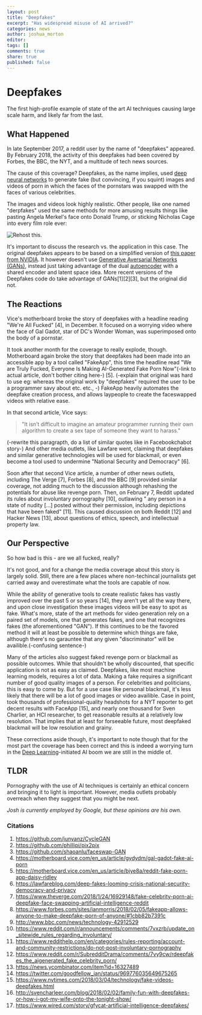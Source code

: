 ```yaml
---
layout: post
title: "Deepfakes"
excerpt: "Has widespread misuse of AI arrived?"
categories: news
author: joshua_morton
editor: 
tags: []
comments: true
share: true
published: false
---
```


# Deepfakes

The first high-profile example of state of the art AI techniques causing large scale harm, 
and likely far from the last. 

## What Happened

In late September 2017, a reddit user by the name of "deepfakes" appeared. By
February 2018, the activity of this deepfakes had been covered by Forbes, the BBC, the NYT, and 
a multitude of tech news sources.

The cause of this coverage? Deepfakes, as the name implies, used [deep](http://theai.wiki/Deep%20Learning) [neural
networks](http://theai.wiki/Neural%20Network) to generate fake (but convincing, if you squint) images and videos of
 porn in which the faces of the pornstars was swapped with the faces of various celebrities.

The images and videos look highly realistic. Other people, like one named
"derpfakes" used the same methods for more amusing results things like pasting
Angela Merkel's face onto Donald Trump, or sticking Nicholas Cage into every
film role ever:

![Rehost this.](https://thumbor.forbes.com/thumbor/960x0/smart/https%3A%2F%2Fblogs-images.forbes.com%2Fianmorris%2Ffiles%2F2018%2F02%2FUntitled-5-1200x675.jpg%3Fwidth%3D960)

It's important to discuss the research vs. the application in this case. The
original deepfakes appears to be based on a simplified version of [this paper
from NVIDIA](https://arxiv.org/abs/1703.00848). It however doesn't use
[Generative Aversarial Networks (GANs)](http://theai.wiki/Generative%20Adversarial%20Network%20%28GAN%29), instead just taking advantage of the dual
[autoencoder](http://theai.wiki/Autoencoder) with a shared encoder and latent space idea. More recent versions of
the Deepfakes code do take advantage of GANs[1][2][3], but the original did not.

## The Reactions

Vice's motherboard broke the story of deepfakes with a headline reading "We're
All Fucked" [4], in December. It focused on a worrying video where the face of
Gal Gadot, star of DC's Wonder Woman, was superimposed onto the body of a pornstar.

It took another month for the coverage to really explode, though. Motherboard
again broke the story that deepfakes had been made into an accessible app by a tool called
"FakeApp", this time the headline read "We are Truly Fucked, Everyone Is Making
AI-Generated Fake Porn Now"(-link to actual article, don't bother citing here-) [5]. (-explain that original was hard to use eg: whereas the original work by "deepfakes" required the user to be a programmer savy about etc. etc., -) FakeApp heavily automates the deepfake creation
process, and allows laypeople to create the faceswapped videos with relative
ease.

In that second article, Vice says:

> "It isn’t difficult to imagine an amateur
programmer running their own algorithm to create a sex tape of someone they want
to harass." 

(-rewrite this paragrapth, do a list of similar quotes like in Facebookchabot story-)
And other media outlets, like Lawfare went, claiming that deepfakes
and similar generative technologies will be used for blackmail, or even become a
tool used to undermine "National Security and Democracy" [6].

Soon after that second Vice article, a number of other news outlets, including
The Verge [7], Forbes [8], and the BBC [9] provided similar coverage, not adding
much to the discussion although rehashing the potentials for abuse like revenge
porn. Then, on February 7, Reddit updated its rules about involuntary
pornography [10], outlawing " any person in a state of nudity [...] posted without
their permission, including depictions that have been faked" [11]. This caused
discussion on both Reddit [12] and Hacker News [13], about questions of ethics,
speech, and intellectual property law.

## Our Perspective

So how bad is this - are we all fucked, really?

It's not good, and for a change the media coverage about this story is largely solid. Still, there are a
few places where non-techincal journalists get carried away and overestimate what the tools are
capable of now. 

While the ability of generative tools to create realistic fakes has vastly
improved over the past 5 or so years [14], they aren't yet all the way there,
and upon close investigation these images videos will be easy to spot as fake. What's
more, state of the art methods for video generation rely on a paired set of
models, one that generates fakes, and one that recognizes fakes (the aforementioned "GAN"). 
If this continues to be the favored method it will at least be possible to determine which things are fake, 
although there's no garauntee that any given "discriminator" will be availible.(-confusing sentence-)

Many of the articles also suggest faked revenge porn or blackmail as possible
outcomes. While that shouldn't be wholly discounted, that specific application
is not as easy as claimed. Deepfakes, like most machine learning models,
requires a lot of data. Making a fake requires a significant number of good
quality images of a person. For celebrities and politicians, this is easy to
come by. But for a use case like personal blackmail, it's less likely that
there will be a lot of good images or video availible. Case in point,
 took thousands of professional-quality headshots for a NYT reporter to get
decent results with FaceApp [15], and nearly one thousand for Sven Charlier, an
HCI researcher, to get reasonable results at a relatively low resolution. That
implies that at least for forseeable future, most deepfaked blackmail will be
low resolution and grainy.

These corrections aside though, it's important to note though that for the most part the coverage has been correct and this is indeed a worrying turn in the [Deep Learning](http://theai.wiki/Deep%20Learning)-initiated AI boom we are still in the middle of.

## TLDR

Pornography with the use of AI techniques is certainly an ethical concern and bringing it to light
is important. However, media outlets probably overreach when they
suggest that you might be next.

*Josh is currently employed by Google, but these opinions are his own.*



### Citations
1. https://github.com/junyanz/CycleGAN
2. https://github.com/phillipi/pix2pix
3. https://github.com/shaoanlu/faceswap-GAN
4. https://motherboard.vice.com/en_us/article/gydydm/gal-gadot-fake-ai-porn
5. https://motherboard.vice.com/en_us/article/bjye8a/reddit-fake-porn-app-daisy-ridley
6. https://lawfareblog.com/deep-fakes-looming-crisis-national-security-democracy-and-privacy
7. https://www.theverge.com/2018/1/24/16929148/fake-celebrity-porn-ai-deepfake-face-swapping-artificial-intelligence-reddit
8. https://www.forbes.com/sites/ianmorris/2018/02/05/fakeapp-allows-anyone-to-make-deepfake-porn-of-anyone/#1cbb82b7391c
9. http://www.bbc.com/news/technology-42912529
10. https://www.reddit.com/r/announcements/comments/7vxzrb/update_on_sitewide_rules_regarding_involuntary/
11. https://www.reddithelp.com/en/categories/rules-reporting/account-and-community-restrictions/do-not-post-involuntary-pornography
12. https://www.reddit.com/r/SubredditDrama/comments/7vy9cw/rdeepfakes_the_aigenerated_fake_celebrity_porn/
13. https://news.ycombinator.com/item?id=16327489
14. https://twitter.com/goodfellow_ian/status/969776035649675265
15. https://www.nytimes.com/2018/03/04/technology/fake-videos-deepfakes.html
16. http://svencharleer.com/blog/2018/02/02/family-fun-with-deepfakes-or-how-i-got-my-wife-onto-the-tonight-show/
17. https://www.wired.com/story/gfycat-artificial-intelligence-deepfakes/

